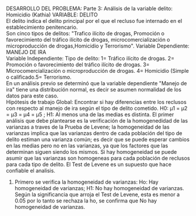 DESARROLLO DEL PROBLEMA: 
Parte 3: Análisis de la variable delito: Homicidio (Kathia)
VARIABLE: DELITO								
El delito indica el delito principal por el que el recluso fue internado en el establecimiento penitencario.								
Son cinco tipos de delitos: "Trafico ilícito de drogas, Promoción o favorecimiento del tráfico ilícito de drogas,	microcomercialización o microproducción de drogas,Homicidio y Terrorismo".
Variable Dependiente:	MANEJO DE IRA	
Variable Independiente:	Tipo de delito:	1= Tráfico ilícito de drogas. 2= Promoción o favorecimiento del tráfico ilícito de drogas.				3= Microcomercialización o microproducción de drogas. 4= Homicidio (Simple o calificado.5= Terrorismo.				
En un análisis previo se determinó que la variable dependiente "Manejo de ira" tiene una distribución normal, es decir se asumen normalidad de los datos para este caso.							
Hipótesis de trabajo Global:	Encontrar si hay diferencias entre los reclusos con respecto al manejo de ira según el tipo de delito cometido. H0:	µ1 = µ2 = µ3 = µ4 = µ5 ; H1:	Al menos una de las medias es distinta.
El primer análisis que debe plantearse es la verificación de la homogenedidad de las varianzas a traves de la Prueba de Levene; la homogeneidad de las varianzas implica que las varianzas dentro de cada población del tipo de delito estiman una varianza común; es decir que se puede esperar cambios en las medias pero no en las varianzas, ya que los factores que las determinan siguen siendo los mismos. Si hay homogeneidad se puede asumir que las varianzas son homogeneas para cada población de reclusos para cada tipo de delito. El Test de Levene es un supuesto que hace confiable el analisis.								
1. Primero se verifica la homogeneidad de varianzas: Ho:	Hay homogeneidad de varianzas;  H1:	No hay homogeneidad de varianzas.
Según la significancia que arroja el Test de Levene, esta es menor a 0.05 por lo tanto se rechaza la ho, se confirma que No hay homogeneidad de varianzas.
